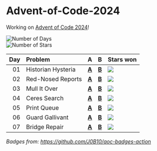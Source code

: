 # Advent-of-Code-2024

Working on [Advent of Code 2024](https://adventofcode.com/2024/)!

![Number of Days](https://img.shields.io/badge/days%20completed-7-red)  
![Number of Stars](https://img.shields.io/badge/stars%20⭐-14-yellow)

| Day | Problem            | A                     | B                     | Stars won                                            |
|----:|:-------------------|:----------------------|:----------------------|:-----------------------------------------------------|
|  01 | Historian Hysteria | [**A**](01/a/main.go) | [**B**](01/b/main.go) | ![](https://img.shields.io/badge/stars%20⭐-2-yellow) |
|  02 | Red-Nosed Reports  | [**A**](02/a/main.go) | [**B**](02/b/main.go) | ![](https://img.shields.io/badge/stars%20⭐-2-yellow) |
|  03 | Mull It Over       | [**A**](03/a/main.go) | [**B**](03/b/main.go) | ![](https://img.shields.io/badge/stars%20⭐-2-yellow) |
|  04 | Ceres Search       | [**A**](04/a/main.go) | [**B**](04/b/main.go) | ![](https://img.shields.io/badge/stars%20⭐-2-yellow) |
|  05 | Print Queue        | [**A**](05/a/main.go) | [**B**](05/b/main.go) | ![](https://img.shields.io/badge/stars%20⭐-2-yellow) |
|  06 | Guard Gallivant    | [**A**](06/a/main.go) | [**B**](06/b/main.go) | ![](https://img.shields.io/badge/stars%20⭐-2-yellow) |
|  07 | Bridge Repair      | [**A**](07/a/main.go) | [**B**](07/b/main.go) | ![](https://img.shields.io/badge/stars%20⭐-2-yellow) |

*Badges from: https://github.com/J0B10/aoc-badges-action*
